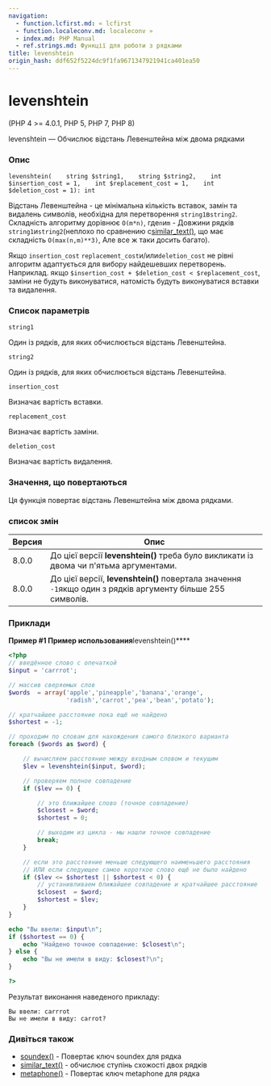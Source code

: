 ```yaml
---
navigation:
  - function.lcfirst.md: « lcfirst
  - function.localeconv.md: localeconv »
  - index.md: PHP Manual
  - ref.strings.md: Функції для роботи з рядками
title: levenshtein
origin_hash: ddf652f5224dc9f1fa9671347921941ca401ea50
---
```

# levenshtein

(PHP 4 >= 4.0.1, PHP 5, PHP 7, PHP 8)

levenshtein — Обчислює відстань Левенштейна між двома рядками

### Опис

```methodsynopsis
levenshtein(    string $string1,    string $string2,    int $insertion_cost = 1,    int $replacement_cost = 1,    int $deletion_cost = 1): int
```

Відстань Левенштейна - це мінімальна кількість вставок, замін та видалень символів, необхідна для перетворення `string1`в`string2`. Складність алгоритму дорівнює `O(m*n)`, где`n`и`m` - Довжини рядків `string1`и`string2`(неплохо по сравнению с[similar\_text()](function.similar-text.md), що має складність `O(max(n,m)**3)`, Але все ж таки досить багато).

Якщо `insertion_cost` `replacement_cost`и/или`deletion_cost` не рівні алгоритм адаптується для вибору найдешевших перетворень. Наприклад. якщо `$insertion_cost + $deletion_cost < $replacement_cost`, заміни не будуть виконуватися, натомість будуть виконуватися вставки та видалення.

### Список параметрів

`string1`

Один із рядків, для яких обчислюється відстань Левенштейна.

`string2`

Один із рядків, для яких обчислюється відстань Левенштейна.

`insertion_cost`

Визначає вартість вставки.

`replacement_cost`

Визначає вартість заміни.

`deletion_cost`

Визначає вартість видалення.

### Значення, що повертаються

Ця функція повертає відстань Левенштейна між двома рядками.

### список змін

| Версия | Опис |
| --- | --- |
| 8.0.0 | До цієї версії **levenshtein()** треба було викликати із двома чи п'ятьма аргументами. |
| 8.0.0 | До цієї версії, **levenshtein()** повертала значення `-1`якщо один з рядків аргументу більше 255 символів. |

### Приклади

**Пример #1 Пример использования**levenshtein()\*\*\*\*

```php
<?php
// введённое слово с опечаткой
$input = 'carrrot';

// массив сверяемых слов
$words  = array('apple','pineapple','banana','orange',
                'radish','carrot','pea','bean','potato');

// кратчайшее расстояние пока ещё не найдено
$shortest = -1;

// проходим по словам для нахождения самого близкого варианта
foreach ($words as $word) {

    // вычисляем расстояние между входным словом и текущим
    $lev = levenshtein($input, $word);

    // проверяем полное совпадение
    if ($lev == 0) {

        // это ближайшее слово (точное совпадение)
        $closest = $word;
        $shortest = 0;

        // выходим из цикла - мы нашли точное совпадение
        break;
    }

    // если это расстояние меньше следующего наименьшего расстояния
    // ИЛИ если следующее самое короткое слово ещё не было найдено
    if ($lev <= $shortest || $shortest < 0) {
        // устанивливаем ближайшее совпадение и кратчайшее расстояние
        $closest  = $word;
        $shortest = $lev;
    }
}

echo "Вы ввели: $input\n";
if ($shortest == 0) {
    echo "Найдено точное совпадение: $closest\n";
} else {
    echo "Вы не имели в виду: $closest?\n";
}

?>
```

Результат виконання наведеного прикладу:

```
Вы ввели: carrrot
Вы не имели в виду: carrot?
```

### Дивіться також

-   [soundex()](function.soundex.md) \- Повертає ключ soundex для рядка
-   [similar\_text()](function.similar-text.md) \- обчислює ступінь схожості двох рядків
-   [metaphone()](function.metaphone.md) \- Повертає ключ metaphone для рядка
